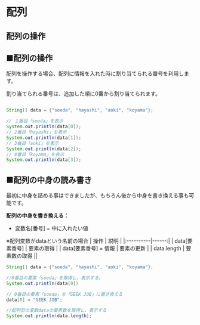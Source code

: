 # 配列
## 配列の操作

## ■配列の操作

配列を操作する場合、配列に情報を入れた時に割り当てられる番号を利用します。

割り当てられる番号は、追加した順に0番から割り当てられます。

```Java

String[] data = {"soeda", "hayashi", "aoki", "koyama"};

// １番目「soeda」を表示
System.out.println(data[0]);
// 2番目「hayashi」を表示
System.out.println(data[1]);
// 3番目「aoki」を表示
System.out.println(data[2]);
// 4番目「koyama」を表示
System.out.println(data[3]);


```


## ■配列の中身の読み書き

最初に中身を詰める事はできましたが、もちろん後から中身を書き換える事も可能です。

**配列の中身を書き換える：**

  * 変数名[番号] = 中に入れたい値

※配列変数がdataという名前の場合
| 操作 | 説明 |
|:----------|------:|
| data[要素番号] | 要素の取得 | 
| data[要素番号] = 情報 | 要素の更新 | 
| data.length | 要素数の取得 || 


```java
String[] data = {"soeda", "hayashi", "aoki", "koyama"};

//0番目の要素「soeda」を取得し、表示する。
System.out.println(data[0])

// 0番目の要素「soeda」を「GEEK JOB」に置き換える
data[0] = "GEEK JOB";

//配列型の変数dataの要素数を取得し、表示する
System.out.println(data.length);

```
